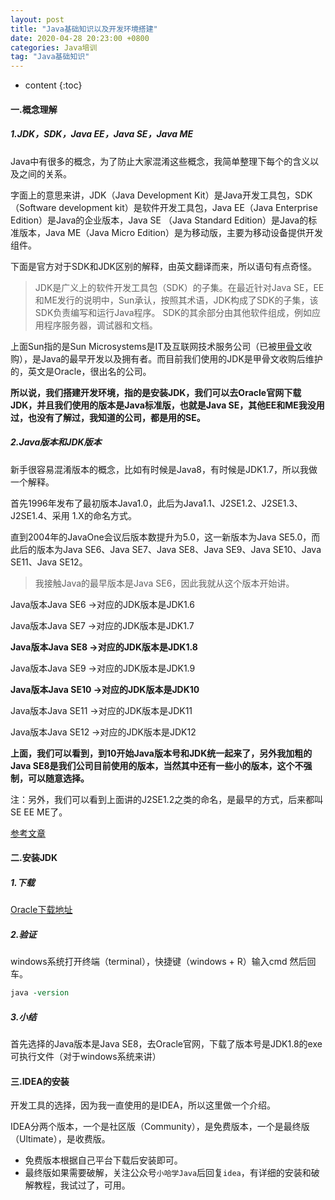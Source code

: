 ```yaml
---
layout: post  
title: "Java基础知识以及开发环境搭建"  
date: 2020-04-28 20:23:00 +0800  
categories: Java培训  
tag: "Java基础知识"  
---
```


* content
{:toc}  


#### 一.概念理解

##### 1.JDK，SDK，Java EE，Java SE，Java ME

Java中有很多的概念，为了防止大家混淆这些概念，我简单整理下每个的含义以及之间的关系。

字面上的意思来讲，JDK（Java Development Kit）是Java开发工具包，SDK（Software development kit）是软件开发工具包，Java EE（Java Enterprise Edition）是Java的企业版本，Java SE （Java Standard Edition）是Java的标准版本，Java ME（Java Micro Edition）是为移动版，主要为移动设备提供开发组件。

下面是官方对于SDK和JDK区别的解释，由英文翻译而来，所以语句有点奇怪。

> JDK是广义上的软件开发工具包（SDK）的子集。在最近针对Java SE，EE和ME发行的说明中，Sun承认，按照其术语，JDK构成了SDK的子集，该SDK负责编写和运行Java程序。 SDK的其余部分由其他软件组成，例如应用程序服务器，调试器和文档。

上面Sun指的是Sun Microsystems是IT及互联网技术服务公司（已被[甲骨文](https://baike.baidu.com/item/甲骨文/471435)收购），是Java的最早开发以及拥有者。而目前我们使用的JDK是甲骨文收购后维护的，英文是Oracle，很出名的公司。

**所以说，我们搭建开发环境，指的是安装JDK，我们可以去Oracle官网下载JDK，并且我们使用的版本是Java标准版，也就是Java SE，其他EE和ME我没用过，也没有了解过，我知道的公司，都是用的SE。**

##### 2.Java版本和JDK版本

新手很容易混淆版本的概念，比如有时候是Java8，有时候是JDK1.7，所以我做一个解释。

首先1996年发布了最初版本Java1.0，此后为Java1.1、J2SE1.2、J2SE1.3、J2SE1.4、采用 1.X的命名方式。

直到2004年的JavaOne会议后版本数提升为5.0，这一新版本为Java SE5.0，而此后的版本为Java SE6、Java SE7、Java SE8、Java SE9、Java SE10、Java SE11、Java SE12。

> 我接触Java的最早版本是Java SE6，因此我就从这个版本开始讲。

Java版本Java SE6 ->对应的JDK版本是JDK1.6

Java版本Java SE7 ->对应的JDK版本是JDK1.7

**Java版本Java SE8 ->对应的JDK版本是JDK1.8**

Java版本Java SE9 ->对应的JDK版本是JDK1.9

**Java版本Java SE10 ->对应的JDK版本是JDK10**

Java版本Java SE11 ->对应的JDK版本是JDK11

Java版本Java SE12 ->对应的JDK版本是JDK12

**上面，我们可以看到，到10开始Java版本号和JDK统一起来了，另外我加粗的Java SE8是我们公司目前使用的版本，当然其中还有一些小的版本，这个不强制，可以随意选择。**

注：另外，我们可以看到上面讲的J2SE1.2之类的命名，是最早的方式，后来都叫SE EE ME了。

[参考文章](https://blog.csdn.net/qq_37499840/article/details/89041335)

#### 二.安装JDK

##### 1.下载

[Oracle下载地址](https://www.oracle.com/cn/java/technologies/javase-jdk8-downloads.html)

##### 2.验证

windows系统打开终端（terminal），快捷键（windows + R）输入cmd 然后回车。

```tcl
java -version
```

##### 3.小结

首先选择的Java版本是Java SE8，去Oracle官网，下载了版本号是JDK1.8的exe可执行文件（对于windows系统来讲）

#### 三.IDEA的安装

开发工具的选择，因为我一直使用的是IDEA，所以这里做一个介绍。

IDEA分两个版本，一个是社区版（Community），是免费版本，一个是最终版（Ultimate），是收费版。

- 免费版本根据自己平台下载后安装即可。
- 最终版如果需要破解，关注公众号`小哈学Java`后回复`idea`，有详细的安装和破解教程，我试过了，可用。




